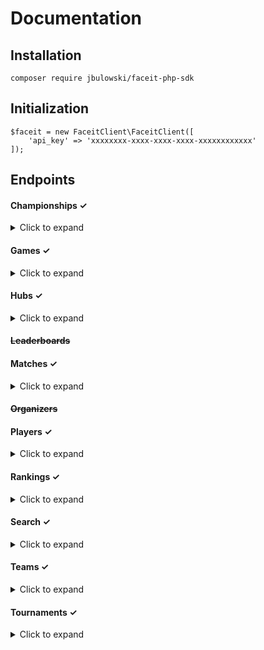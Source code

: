 # Documentation

## Installation

`composer require jbulowski/faceit-php-sdk`

## Initialization

```
$faceit = new FaceitClient\FaceitClient([
    'api_key' => 'xxxxxxxx-xxxx-xxxx-xxxx-xxxxxxxxxxxx'
]);
```

## Endpoints

#### Championships ✓

<details>
<summary>Click to expand</summary>
<p>

**details**

`$championship = $faceit->championship('id')->details([array $additional_request_parameters]);`

**matches**

`$championship_matches = $faceit->championship('id')->matches([array $additional_request_parameters]);`

**subscriptions**

`$championship_subscriptions = $faceit->championship('id')->subscriptions([array $additional_request_parameters]);`

</p>
</details>

#### Games ✓

<details>
<summary>Click to expand</summary>
<p>

**games**

`$games = $faceit->games()->details([array $additional_request_parameters]);`

**game**

`$game = $faceit->games()->game('game');`

**parent**

`$game_parent = $faceit->games()->parenOf('game');`

</p>
</details>

#### Hubs ✓

<details>
<summary>Click to expand</summary>
<p>

**details**

`$hub_details = $faceit->hubs('id')->details();`

**matches**

`$hub_matches = $faceit->hubs('id')->matches();`

**members**

`$hub_members = $faceit->hubs('id')->members();`

**roles**

`$hub_roles = $faceit->hubs('id')->roles();`

**rules**

`$hub_rules = $faceit->hubs('id')->rules();`

**stats**

`$hub_stats = $faceit->hubs('id')->stats();`

</p>
</details>

#### ~~Leaderboards~~

#### Matches ✓

<details>
<summary>Click to expand</summary>
<p>

**details**

`$match = $faceit->matches('id')->details();`

**stats**

`$stats = $faceit->matches('id')->stats();`

</p>
</details>

#### ~~Organizers~~

#### Players ✓

<details>
<summary>Click to expand</summary>
<p>

**details**

`$player = $faceit->players('id')->details();`

**history**

`$player_history = $faceit->players('id')->history('csgo'[, array $additional_request_parameters]);`

**hubs**

`$player_hubs = $faceit->players('id')->hubs([array $additional_request_parameters]);`

**stats**

`$player_stats = $faceit->players('id')->stats('csgo');`

**tournaments**

`$player_tournaments = $faceit->players('id')->tournaments([array $additional_request_parameters]);`

</p>
</details>

#### Rankings ✓

<details>
<summary>Click to expand</summary>
<p>

**global ranking**

`$global_ranking = $faceit->rankings()->game('csgo')->region('EU')->details([array $additional_request_parameters]);`

**player ranking**

`$player_ranking = $faceit->rankings()->game('id')->region('region')->player('id' [, array $additional_request_parameters]);`

</p>
</details>

#### Search ✓

<details>
<summary>Click to expand</summary>
<p>

**championships**

`$championships = $faceit->search()->championships('name' [, array $additional_request_parameters]);`

**hubs**

`$hubs = $faceit->search()->hubs('name' [, array $additional_request_parameters]);`

**organizers**

`$organizers = $faceit->search()->organizers('name' [, array $additional_request_parameters]);`

**players**

`$players = $faceit->search()->players('nickname' [, array $additional_request_parameters]);`

**teams**

`$teams = $faceit->search()->teams('nickname' [, array $additional_request_parameters]);`

**tournaments**

`$tournaments = $faceit->search()->tournaments('name' [, array $additional_request_parameters]);`


</p>
</details>

#### Teams ✓

<details>
<summary>Click to expand</summary>
<p>

**details**

`$team_details = $faceit->teams('id')->details();`

**stats**

`$team_stats = $faceit->teams('id')->stats('csgo');`

**tournaments**

`$team_tournaments = $faceit->teams('id')->tournaments([array $additional_request_parameters]);`

</p>
</details>

#### Tournaments ✓

<details>
<summary>Click to expand</summary>
<p>

**tournaments**

`$tournaments = $faceit->tournaments()->all();`

**details**

`$tournament_details = $faceit->tournaments()->tournament('id');`

**brackets**

`$tournament_brackets = $faceit->tournaments()->brackets('id');`

**matches**

`$tournament_matches = $faceit->tournaments()->matches('id');`

**teams**

`$tournament_teams = $faceit->tournaments()->teams('id');`

</p>
</details>